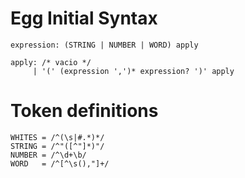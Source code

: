 # Egg Initial Syntax

```
expression: (STRING | NUMBER | WORD) apply 

apply: /* vacio */
     | '(' (expression ',')* expression? ')' apply
```

# Token definitions

```
WHITES = /^(\s|#.*)*/
STRING = /^"([^"]*)"/
NUMBER = /^\d+\b/
WORD   = /^[^\s(),"]+/
```
